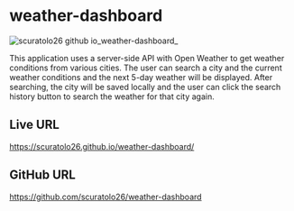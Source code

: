 # weather-dashboard

![scuratolo26 github io_weather-dashboard_](https://user-images.githubusercontent.com/85077075/180259538-10ffb065-cadd-4721-8080-24355e8f95a2.png)

This application uses a server-side API with Open Weather to get weather conditions from various cities. The user can search a city and the current weather conditions and the next 5-day weather will be displayed. After searching, the city will be saved locally and the user can click the search history button to search the weather for that city again.

## Live URL
https://scuratolo26.github.io/weather-dashboard/

## GitHub URL
https://github.com/scuratolo26/weather-dashboard
